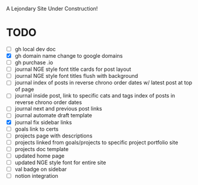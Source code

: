 A Lejondary Site Under Construction!

# **TODO**

- [ ] gh local dev doc
- [x] gh domain name change to google domains
- [ ] gh purchase .io
- [ ] journal NGE style font title cards for post layout
- [ ] journal NGE style font titles flush with background
- [ ] journal index of posts in reverse chrono order dates w/ latest post at top of page
- [ ] journal inside post, link to specific cats and tags index of posts in reverse chrono order dates
- [ ] journal next and previous post links
- [ ] journal automate draft template
- [x] journal fix sidebar links
- [ ] goals link to certs
- [ ] projects page with descriptions
- [ ] projects linked from goals/projects to specific project portfolio site
- [ ] projects doc template
- [ ] updated home page
- [ ] updated NGE style font for entire site
- [ ] val badge on sidebar
- [ ] notion integration
